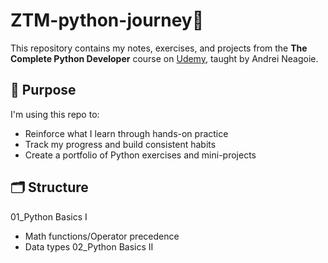 # ZTM-python-journey🚀

This repository contains my notes, exercises, and projects from the **The Complete Python Developer** course on [Udemy](https://www.udemy.com/course/complete-python-developer-zero-to-mastery/), taught by Andrei Neagoie.

## 🧠 Purpose
I'm using this repo to:
- Reinforce what I learn through hands-on practice
- Track my progress and build consistent habits
- Create a portfolio of Python exercises and mini-projects

## 🗂️ Structure
01_Python Basics I
 - Math functions/Operator precedence
 - Data types
02_Python Basics II

